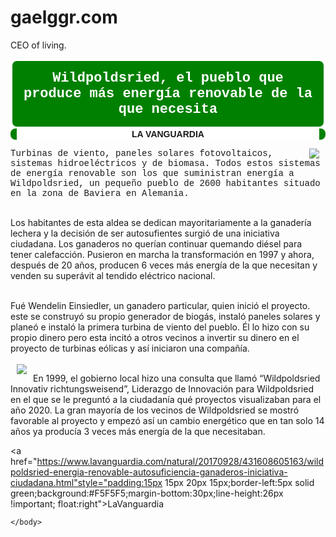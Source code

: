 # gaelggr.com
CEO of living.
<!DOCTYPE html>
<html>
    <head>
        <meta charset="utf-8">
        <title>Derivado de "Ecología"</title>
    </head>
    <body>
    <h1 style="font-family:courier;background:green; color:white; font-weight:bold; padding:15px; border:3px solid white; margin-top:5px; margin-bottom:40px; text-align:center; font-size:22px; border-radius:10px;">Wildpoldsried, el pueblo que produce más energía renovable de la que necesita</h1><p style="font-family:helvetica;background: white; font-weight: bold; padding: 1px; border-left:10px solid green; border-top-left-radius:8px; border-bottom-left-radius:8px;margin-top:-40px; text-align:center; border-right:10px solid green; border-top-right-radius:8px; border-bottom-right-radius:8px">LA VANGUARDIA</p>
    
   <img src="https://upload.wikimedia.org/wikipedia/commons/thumb/b/bb/Alternative_Energies.jpg/220px-Alternative_Energies.jpg" style="float:right;margin-left:10px; margin-right:10px"> <p style="font-family:courier;"> Turbinas de viento, paneles solares fotovoltaicos, sistemas hidroeléctricos y de biomasa. Todos estos sistemas de energía renovable son los que suministran energía a Wildpoldsried, un pequeño pueblo de 2600 habitantes situado en la zona de Baviera en Alemania.<br><br>

Los habitantes de esta aldea se dedican mayoritariamente a la ganadería lechera y la decisión de ser autosufientes surgió de una iniciativa ciudadana. Los ganaderos no querían continuar quemando diésel para tener calefacción. Pusieron en marcha la transformación en 1997 y ahora, después de 20 años, producen 6 veces más energía de la que necesitan y venden su superávit al tendido eléctrico nacional.<br><br>

Fué Wendelin Einsiedler, un ganadero particular, quien inició el proyecto. este se construyó su propio generador de biogás, instaló paneles solares y planeó e instaló la primera turbina de viento del pueblo. Él lo hizo con su propio dinero pero esta incitó a otros vecinos a invertir su dinero en el proyecto de turbinas eólicas y así iniciaron una compañía.<br><br> <img src="https://upload.wikimedia.org/wikipedia/commons/thumb/c/cd/Oesterwurth_solarhaus_hinter_raps.JPG/220px-Oesterwurth_solarhaus_hinter_raps.JPG" style="float:left;margin-left:10px; margin-right:10px">

En 1999, el gobierno local hizo una consulta que llamó “Wildpoldsried Innovativ richtungsweisend”, Liderazgo de Innovación para Wildpoldsried  en el que se le preguntó a la ciudadanía qué proyectos visualizaban para el año 2020. La gran mayoría de los vecinos de Wildpoldsried se mostró favorable al proyecto y empezó así un cambio energético que en tan solo 14 años ya producía 3 veces más energía de la que necesitaban.</p>

<a href="https://www.lavanguardia.com/natural/20170928/431608605163/wildpoldsried-energia-renovable-autosuficiencia-ganaderos-iniciativa-ciudadana.html"style="padding:15px 15px 20px 15px;border-left:5px solid green;background:#F5F5F5;margin-bottom:30px;line-height:26px !important; float:right">LaVanguardia</a>




    </body>
</html>

